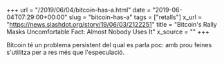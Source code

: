 +++
url = "/2019/06/04/bitcoin-has-a.html"
date = "2019-06-04T07:29:00+00:00"
slug = "bitcoin-has-a"
tags = ["retalls"]
x_url = "https://news.slashdot.org/story/19/06/03/2122251"
title = "Bitcoin's Rally Masks Uncomfortable Fact: Almost Nobody Uses It"
x_source = ""
+++


Bitcoin té un problema persistent del qual es parla poc: amb prou feines s'utilitza per a res més que l'especulació.
